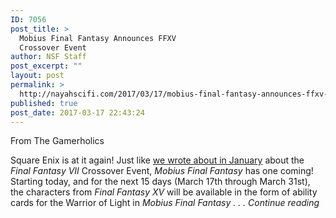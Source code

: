 ```yaml
---
ID: 7056
post_title: >
  Mobius Final Fantasy Announces FFXV
  Crossover Event
author: NSF Staff
post_excerpt: ""
layout: post
permalink: >
  http://nayahscifi.com/2017/03/17/mobius-final-fantasy-announces-ffxv-crossover-event/
published: true
post_date: 2017-03-17 22:43:24
---
```

From The Gamerholics

Square Enix is at it again! Just like <a href="https://thegamerholics.com/mobius-final-fantasy-coming-steam-ffvii-crossover-announced/">we wrote about in January</a> about the <i>Final Fantasy VII</i> Crossover Event, <i>Mobius Final Fantasy</i> has one coming! Starting today, and for the next 15 days (March 17th through March 31st), the characters from <i>Final Fantasy XV </i>will be available in the form of ability cards for the Warrior of Light in <i>Mobius Final Fantasy . . . Continue reading</i>